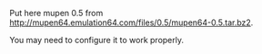 Put here mupen 0.5 from http://mupen64.emulation64.com/files/0.5/mupen64-0.5.tar.bz2.

You may need to configure it to work properly.